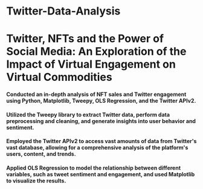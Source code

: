 # Twitter-Data-Analysis
# Twitter, NFTs and the Power of Social Media: An Exploration of the Impact of Virtual Engagement on Virtual Commodities
#### Conducted an in-depth analysis of NFT sales and Twitter engagement using Python, Matplotlib, Tweepy, OLS Regression, and the Twitter APIv2. 
#### Utilized the Tweepy library to extract Twitter data, perform data preprocessing and cleaning, and generate insights into user behavior and sentiment.
#### Employed the Twitter APIv2 to access vast amounts of data from Twitter's vast database, allowing for a comprehensive analysis of the platform's users, content, and trends.
#### Applied OLS Regression to model the relationship between different variables, such as tweet sentiment and engagement, and used Matplotlib to visualize the results.
